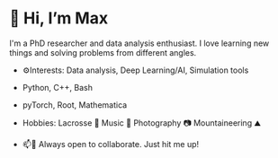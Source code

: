 # 👋 Hi, I’m Max

I'm a PhD researcher and data analysis enthusiast. I love learning new things and solving problems from different angles.
- ⚙️Interests: Data analysis, Deep Learning/AI, Simulation tools

- Python, C++, Bash

- pyTorch, Root, Mathematica

- Hobbies: Lacrosse 🥍 Music 🎸 Photography 📷 Mountaineering ⛰️

- 📫💞️ Always open to collaborate. Just hit me up!

